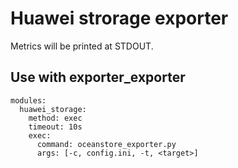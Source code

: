 # Huawei strorage exporter

Metrics will be printed at STDOUT.

## Use with exporter_exporter
```
modules:
  huawei_storage:
    method: exec
    timeout: 10s
    exec:
      command: oceanstore_exporter.py
      args: [-c, config.ini, -t, <target>]
```
